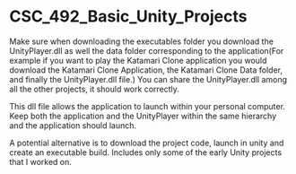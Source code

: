 # CSC_492_Basic_Unity_Projects
Make sure when downloading the executables folder you download the UnityPlayer.dll as well the data folder corresponding to the application(For example if you want to play the Katamari Clone application you would download the Katamari Clone Application, the Katamari Clone Data folder, and finally the UnityPlayer.dll file.) You can share the UnityPlayer.dll among all the other projects, it should work correctly.

This dll file allows the application to launch within your personal computer. Keep both the application and the UnityPlayer within the same hierarchy and the application should launch. 

A potential alternative is to download the project code, launch in unity and create an executable build. Includes only some of the early Unity projects that I worked on. 
